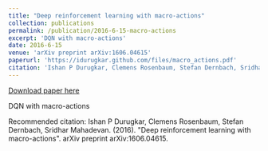 ```yaml
---
title: "Deep reinforcement learning with macro-actions"
collection: publications
permalink: /publication/2016-6-15-macro-actions
excerpt: 'DQN with macro-actions'
date: 2016-6-15
venue: 'arXiv preprint arXiv:1606.04615'
paperurl: 'https://idurugkar.github.com/files/macro_actions.pdf'
citation: 'Ishan P Durugkar, Clemens Rosenbaum, Stefan Dernbach, Sridhar Mahadevan. (2016). &quot;Deep reinforcement learning with macro-actions&quot;. arXiv preprint arXiv:1606.04615.'
---
```


<a href='https://idurugkar.github.com/files/macro_actions.pdf'>Download paper here</a>

DQN with macro-actions

Recommended citation: Ishan P Durugkar, Clemens Rosenbaum, Stefan Dernbach, Sridhar Mahadevan. (2016). "Deep reinforcement learning with macro-actions". arXiv preprint arXiv:1606.04615.